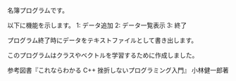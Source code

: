名簿プログラムです。

以下に機能を示します。
1: データ追加
2: データ一覧表示
3: 終了

プログラム終了時にデータをテキストファイルとして書き出します。

このプログラムはクラスやベクトルを学習するために作成しました。

参考図書『これならわかる C++ 挫折しないプログラミング入門』 小林健一郎著
